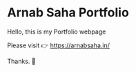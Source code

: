 # Arnab Saha Portfolio
Hello, this is my Portfolio webpage

Please visit :point_right: https://arnabsaha.in/

Thanks. :metal:
